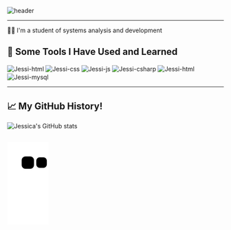 
![header](https://capsule-render.vercel.app/api?type=waving&text=Hey%20Everyone🖖&color=gradient&customColorList=0,2,2,5,30&animation=fadeIn&fontAlign=70)

---

👩‍💻 I'm a student of systems analysis and development

##

<h2> 🚀 Some Tools I Have Used and Learned</h2>
<p align="left">
<img align="center" alt="Jessi-html" height="30" width="40" src="https://cdn.jsdelivr.net/gh/devicons/devicon/icons/html5/html5-original.svg" />
<img align="center" alt="Jessi-css" height="30" width="40" src="https://cdn.jsdelivr.net/gh/devicons/devicon/icons/css3/css3-original.svg" />
<img align="center" alt="Jessi-js" height="30" width="40" src="https://cdn.jsdelivr.net/gh/devicons/devicon/icons/javascript/javascript-original.svg" />
<img align="center" alt="Jessi-csharp" height="30" width="40" src="https://cdn.jsdelivr.net/gh/devicons/devicon/icons/csharp/csharp-original.svg" />
<img align="center" alt="Jessi-html" height="30" width="40" src="https://cdn.jsdelivr.net/gh/devicons/devicon/icons/c/c-original.svg" />          
<img align="center" alt="Jessi-mysql" height="50" width="50" src="https://cdn.jsdelivr.net/gh/devicons/devicon/icons/mysql/mysql-original-wordmark.svg" />

---  
  
<h2> 📈 My GitHub History!</h2>   

![Jessica's GitHub stats](https://github-readme-stats.vercel.app/api?username=jessicamendes8&show_icons=true&theme=tokyonight)
##

![Snake animation](https://github.com/jessicamendes8/jessicamendes8/blob/output/github-contribution-grid-snake.svg)
          
          
          
          
          
            

